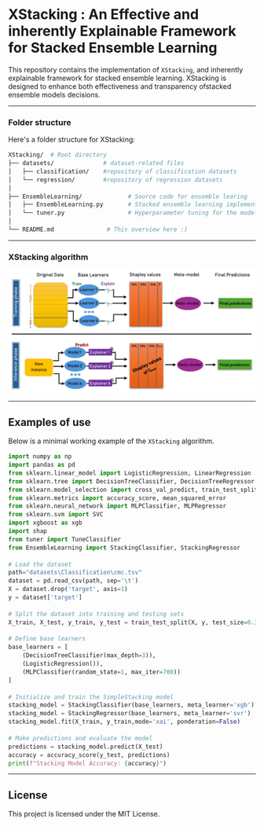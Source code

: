# XStacking : An Effective and inherently Explainable Framework for Stacked Ensemble Learning

This repository contains the implementation of `XStacking`, and inherently explainable framework for stacked ensemble learning. XStacking is designed to enhance both effectiveness and transparency ofstacked ensemble models decisions. 





---
### Folder structure

Here's a folder structure for XStacking:

```bash
XStacking/  # Root directory
├── datasets/              # dataset-related files
│   ├── classification/    #repository of classification datasets 
│   └── regression/        #repository of regression datasets                 
│   
├── EnsembleLearning/             # Source code for ensemble learing
│   ├── EnsembleLearning.py       # Stacked ensemble learning implementation
│   └── tuner.py                  # Hyperparameter tuning for the model
│
└── README.md               # This overview here :)
```
---
### XStacking algorithm
![XStacking Algorithm](https://github.com/LeMGarouani/XStacking/blob/main/EnsembleLearning/Framework.jpg)


---
## Examples of use

Below is a minimal working example of the `XStacking` algorithm.

```python
import numpy as np
import pandas as pd
from sklearn.linear_model import LogisticRegression, LinearRegression
from sklearn.tree import DecisionTreeClassifier, DecisionTreeRegressor
from sklearn.model_selection import cross_val_predict, train_test_split
from sklearn.metrics import accuracy_score, mean_squared_error
from sklearn.neural_network import MLPClassifier, MLPRegressor
from sklearn.svm import SVC
import xgboost as xgb
import shap
from tuner import TuneClassifier
from EnsembleLearning import StackingClassifier, StackingRegressor

# Load the dataset
path="datasets\Classification\cmc.tsv"
dataset = pd.read_csv(path, sep='\t')
X = dataset.drop('target', axis=1)
y = dataset['target']

# Split the dataset into training and testing sets
X_train, X_test, y_train, y_test = train_test_split(X, y, test_size=0.3, random_state=42)

# Define base learners
base_learners = [
    (DecisionTreeClassifier(max_depth=3)),
    (LogisticRegression()),
    (MLPClassifier(random_state=1, max_iter=700))
]

# Initialize and train the SimpleStacking model
stacking_model = StackingClassifier(base_learners, meta_learner='xgb') # stacking for classification
stacking_model = StackingRegressor(base_learners, meta_learner='svr')  # tacking for regression
stacking_model.fit(X_train, y_train,mode='xai', ponderation=False)     # mode=xai for XStacking, normal for traditional stacking

# Make predictions and evaluate the model
predictions = stacking_model.predict(X_test)
accuracy = accuracy_score(y_test, predictions)
print(f"Stacking Model Accuracy: {accuracy}")
```


---
## License

This project is licensed under the MIT License. 
